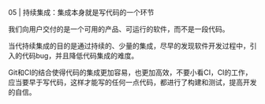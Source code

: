 05 | 持续集成：集成本身就是写代码的一个环节

我们向用户交付的是一个可用的产品、可运行的软件，而不是一段代码。

当代持续集成的目的是通过持续的、少量的集成，尽早的发现软件开发过程中，引入的代码bug，并且降低代码集成的难度。

Git和CI的结合使得代码的集成更加容易，也更加高效，不要小看CI，CI的工作，应当要早于写代码，这样才能写的任何一点代码，都进行了构建和测试，提高开发的自信。